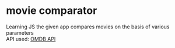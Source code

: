 # movie comparator
Learning JS
 the given app compares movies on the basis of various parameters<br>
 API used: <a href="omdbapi.com">OMDB API</a>
